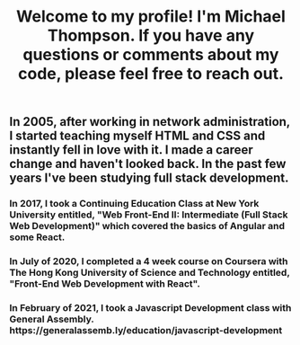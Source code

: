 
<body>
<header>
<h1>Welcome to my profile! I'm Michael Thompson. If you have any questions or comments about my code, please feel free to reach out.</h1>
</header>
<section>
<h2>In 2005, after working in network administration, I started teaching myself HTML and CSS and instantly fell in love with it. I made a career change and haven't looked back. In the past few years I've been studying full stack development.</h2>
</section>
<section>
<h3>In 2017, I took a Continuing Education Class at New York University entitled, "Web Front-End II: Intermediate (Full Stack Web Development)" which covered the basics of Angular and some React.</h3>
<h3>In July of 2020, I completed a 4 week course on Coursera with The Hong Kong University of Science and Technology entitled, "Front-End Web Development with React".</h3>
<h3>In February of 2021, I took a Javascript Development class with General Assembly.<br/>
https://generalassemb.ly/education/javascript-development 
</h3>
</section>
</body>
